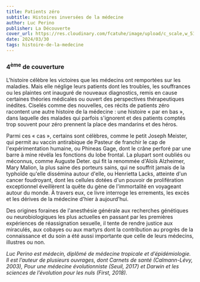 ```yaml
---
title: Patients zéro
subtitle: Histoires inversées de la médecine
author: Luc Perino
publisher: La Découverte
cover_url: https://res.cloudinary.com/fcatuhe/image/upload/c_scale,w_512/v1711899163/raphaele-rodellar.fr/bibliotheque/9782348058646.jpg
date: 2024/03/30
tags: histoire-de-la-medecine
---
```


### 4<sup>ème</sup> de couverture

L'histoire célèbre les victoires que les médecins ont remportées sur les maladies. Mais elle néglige leurs patients dont les troubles, les souffrances ou les plaintes ont inauguré de nouveaux diagnostics, remis en cause certaines théories médicales ou ouvert des perspectives thérapeutiques inédites. Ciselés comme des nouvelles, ces récits de patients zéro racontent une autre histoire de la médecine : une histoire « par en bas », dans laquelle des malades qui parfois s'ignorent et des patients comptés trop souvent pour zéro prennent la place des mandarins et des héros.

Parmi ces « cas », certains sont célèbres, comme le petit Joseph Meister, qui permit au vaccin antirabique de Pasteur de franchir le cap de l'expérimentation humaine, ou Phineas Gage, dont le crâne perforé par une barre à mine révéla les fonctions du lobe frontal. La plupart sont oubliés ou méconnus, comme Auguste Deter. qui fit la renommée d'Aloïs Alzheimer, Mary Malion, la plus saine des porteurs sains, qui ne souffrit jamais de la typhoïde qu'elle dissémina autour d'elle, ou Henrietta Lacks, atteinte d'un cancer foudroyant, dont les cellules dotées d'un pouvoir de prolifération exceptionnel éveillèrent la quête du gène de l'immortalité en voyageant autour du monde. À travers eux, ce livre interroge les errements, les excès et les dérives de la médecine d'hier à aujourd'hui.

Des origines foraines de l'anesthésie générale aux recherches génétiques ou neurobiologiques les plus actuelles en passant par les premières expériences de réassignation sexuelle, il tente de rendre justice aux miraculés, aux cobayes ou aux martyrs dont la contribution au progrès de la connaissance et du soin a été aussi importante que celle de leurs médecins, illustres ou non.

_Luc Perino est médecin, diplômé de médecine tropicale et d’épidémiologie. Il est l’auteur de plusieurs ouvrages, dont Carnets de santé (Calmann-Lévy, 2003), Pour une médecine évolutionniste (Seuil, 2017) et Darwin et les sciences de l’évolution pour les nuls (First, 2018)._
